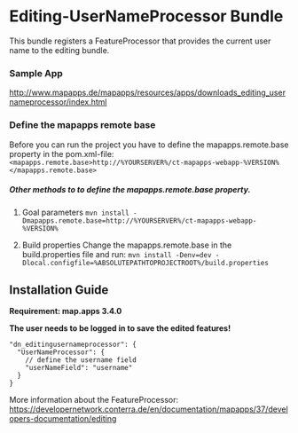 # Editing-UserNameProcessor Bundle
This bundle registers a FeatureProcessor that provides the current user name to the editing bundle.

### Sample App ###
http://www.mapapps.de/mapapps/resources/apps/downloads_editing_usernameprocessor/index.html

### Define the mapapps remote base
Before you can run the project you have to define the mapapps.remote.base property in the pom.xml-file:
`<mapapps.remote.base>http://%YOURSERVER%/ct-mapapps-webapp-%VERSION%</mapapps.remote.base>`

##### Other methods to to define the mapapps.remote.base property.
1. Goal parameters
`mvn install -Dmapapps.remote.base=http://%YOURSERVER%/ct-mapapps-webapp-%VERSION%`

2. Build properties
Change the mapapps.remote.base in the build.properties file and run:
`mvn install -Denv=dev -Dlocal.configfile=%ABSOLUTEPATHTOPROJECTROOT%/build.properties`

Installation Guide
------------------
**Requirement: map.apps 3.4.0**

**The user needs to be logged in to save the edited features!**

```
"dn_editingusernameprocessor": {
  "UserNameProcessor": {
    // define the username field
    "userNameField": "username"
  }
}
```

More information about the FeatureProcessor:
https://developernetwork.conterra.de/en/documentation/mapapps/37/developers-documentation/editing